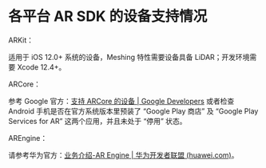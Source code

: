 # 各平台 AR SDK 的设备支持情况

ARKit：

适用于 iOS 12.0+ 系统的设备，Meshing 特性需要设备具备 LiDAR；开发环境需要 Xcode 12.4+。

ARCore：

参考 Google 官方：[支持 ARCore 的设备 | Google Developers](https://developers.google.com/ar/devices?hl=zh-cn) 或者检查 Android 手机是否在官方系统版本里预装了 “Google Play 商店” 及 “Google Play Services for AR” 这两个应用，并且未处于 “停用” 状态。

AREngine：

请参考华为官方：[业务介绍-AR Engine | 华为开发者联盟 (huawei.com)](https://developer.huawei.com/consumer/cn/doc/development/graphics-Guides/introduction-0000001050130900)。
